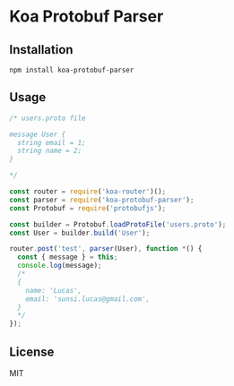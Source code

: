 Koa Protobuf Parser
===

Installation
---
```
npm install koa-protobuf-parser
```

Usage
---

```javascript
/* users.proto file

message User {
  string email = 1;
  string name = 2;
}

*/

const router = require('koa-router')();
const parser = require('koa-protobuf-parser');
const Protobuf = require('protobufjs');

const builder = Protobuf.loadProtoFile('users.proto');
const User = builder.build('User');

router.post('test', parser(User), function *() {
  const { message } = this;
  console.log(message);
  /*
  {
    name: 'Lucas',
    email: 'sunsi.lucas@gmail.com',
  }
  */
});
```

License
---
MIT
